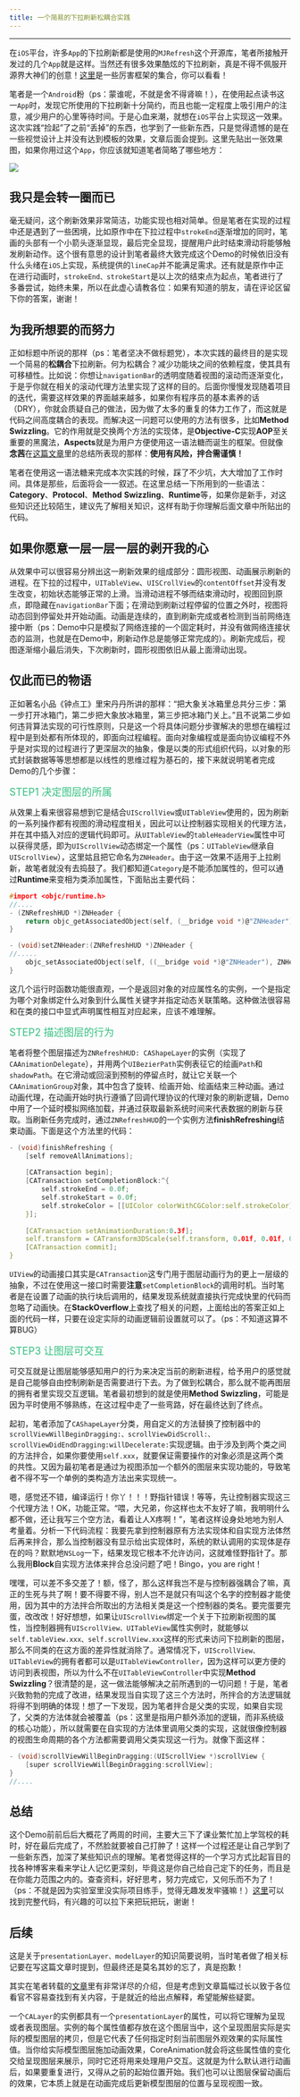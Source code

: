 ```yaml
---
title: 一个简易的下拉刷新松耦合实践
---
```


---
在`iOS`平台，许多`App`的下拉刷新都是使用的`MJRefresh`这个开源库，笔者所接触开发过的几个`App`就是这样。当然还有很多效果酷炫的下拉刷新，真是不得不佩服开源界大神们的创意！[这里](http://blog.csdn.net/nsurl/article/details/49739429)是一些厉害框架的集合，你可以看看！

笔者是一个`Android`粉（ps：蒙谁呢，不就是舍不得肾嘛！），在使用起点读书这一`App`时，发现它所使用的下拉刷新十分简约，而且也能一定程度上吸引用户的注意，减少用户的心里等待时间。于是心血来潮，就想在`iOS`平台上实现这一效果。这次实践“捡起”了之前“丢掉”的东西，也学到了一些新东西，只是觉得遗憾的是在一些视觉设计上并没有达到模板的效果，文章后面会提到。这里先贴出一张效果图，如果你用过这个`App`，你应该就知道笔者简略了哪些地方：
<!-- more -->
![](/images/drop-down-refresh/effect_display.gif)

## 我只是会转一圈而已
毫无疑问，这个刷新效果非常简洁，功能实现也相对简单。但是笔者在实现的过程中还是遇到了一些困境，比如原作中在下拉过程中`strokeEnd`逐渐增加的同时，笔画的头部有一个小箭头逐渐显现，最后完全显现，提醒用户此时结束滑动将能够触发刷新动作。这个很有意思的设计到笔者最终大致完成这个Demo的时候依旧没有什么头绪在`iOS`上实现，系统提供的`lineCap`并不能满足需求。还有就是原作中正在进行动画时，`strokeEnd、strokeStart`是以上次的结束点为起点，笔者进行了多番尝试，始终未果，所以在此虚心请教各位：如果有知道的朋友，请在评论区留下你的答案，谢谢！
## 为我所想要的而努力
正如标题中所说的那样（ps：笔者坚决不做标题党），本次实践的最终目的是实现一个简易的**松耦合**下拉刷新。何为松耦合？减少功能块之间的依赖程度，使其具有可移植性。比如说：你想让`navigationBar`的透明度随着视图的滚动而逐渐变化，于是乎你就在相关的滚动代理方法里实现了这样的目的。后面你慢慢发现随着项目的迭代，需要这样效果的界面越来越多，如果你有程序员的基本素养的话（DRY），你就会质疑自己的做法，因为做了太多的重复的体力工作了，而这就是代码之间高度耦合的表现。而解决这一问题可以使用的方法有很多，比如**Method Swizzling**。它的作用就是交换两个方法的实现体，是**Objective-C**实现**AOP**至关重要的黑魔法，**Aspects**就是为用户方便使用这一语法糖而诞生的框架。但就像**念茜**在[这篇文章](http://blog.csdn.net/yiyaaixuexi/article/details/9374411)里的总结所表现的那样：**使用有风险，拌合需谨慎！**

笔者在使用这一语法糖来完成本次实践的时候，踩了不少坑，大大增加了工作时间。具体是那些，后面将会一一叙述。在这里总结一下所用到的一些语法：**Category**、**Protocol**、**Method** **Swizzling**、**Runtime**等，如果你是新手，对这些知识还比较陌生，建议先了解相关知识，这样有助于你理解后面文章中所贴出的代码。
## 如果你愿意一层一层一层的剥开我的心
从效果中可以很容易分辨出这一刷新效果的组成部分：圆形视图、动画展示刷新的进程。在下拉的过程中，`UITableView`、`UISCrollView`的`contentOffset`并没有发生改变，初始状态能够正常的上滑。当滑动进程不够而结束滑动时，视图回到原点，即隐藏在`navigationBar`下面；在滑动到刷新过程停留的位置之外时，视图将动态回到停留处并开始动画。动画是连续的，直到刷新完成或者检测到当前网络连接中断（ps：Demo中只是模拟了网络连接的一个固定耗时，并没有做网络连接状态的监测，也就是在Demo中，刷新动作总是能够正常完成的）。刷新完成后，视图逐渐缩小最后消失，下次刷新时，圆形视图依旧从最上面滑动出现。
## 仅此而已的物语
正如著名小品《钟点工》里宋丹丹所讲的那样：“把大象关冰箱里总共分三步：第一步打开冰箱门，第二步把大象放冰箱里，第三步把冰箱门关上。”且不说第二步如何违背算法实现的可行性原则，只是这一个将具体问题分步骤解决的思想在编程过程中是到处都有所体现的，即面向过程编程。面向对象编程或是面向协议编程不外乎是对实现的过程进行了更深层次的抽象，像是以类的形式组织代码，以对象的形式封装数据等等思想都是以线性的思维过程为基石的，接下来就说明笔者完成Demo的几个步骤：

<font color=330C0580 size=4>STEP1  决定图层的所属</font>

从效果上看来很容易想到它是结合`UIScrollView`或`UITableView`使用的，因为刷新的一系列操作都有视图的滑动程度相关，因此可以让控制器实现相关的代理方法，并在其中插入对应的逻辑代码即可。从`UITableView`的`tableHeaderView`属性中可以获得灵感，即为`UIScrollView`动态绑定一个属性（ps：`UITableView`继承自`UIScrollView`），这里姑且把它命名为`ZNHeader`。由于这一效果不适用于上拉刷新，故笔者就没有去捣鼓了。我们都知道`Category`是不能添加属性的，但可以通过**Runtime**来变相为类添加属性，下面贴出主要代码：

```C
#import <objc/runtime.h>
//....
- (ZNRefreshHUD *)ZNHeader {
    return objc_getAssociatedObject(self, (__bridge void *)@"ZNHeader");
}

- (void)setZNHeader:(ZNRefreshHUD *)ZNHeader {
//.....
	objc_setAssociatedObject(self, ((__bridge void *)@"ZNHeader"), ZNHeader, OBJC_ASSOCIATION_RETAIN_NONATOMIC);
}
```
这几个运行时函数功能很直观，一个是返回对象的对应属性名的实例，一个是指定为哪个对象绑定什么对象到什么属性关键字并指定动态关联策略。这种做法很容易和在类的接口中显式声明属性相互对应起来，应该不难理解。

<font color=330C0580 size=4>STEP2  描述图层的行为</font>

笔者将整个图层描述为`ZNRefreshHUD: CAShapeLayer`的实例（实现了`CAAnimationDelegate`），并用两个`UIBezierPath`实例表征它的绘画`Path`和`shadowPath`。在它滑动或回滚到预制的停留点时，就让它关联一个`CAAnimationGroup`对象，其中包含了旋转、绘画开始、绘画结束三种动画。通过动画代理，在动画开始时执行遵循了回调代理协议的代理对象的刷新逻辑，Demo中用了一个延时模拟网络加载，并通过获取最新系统时间来代表数据的刷新与获取。当刷新任务完成时，通过`ZNRefreshHUD`的一个实例方法**finishRefreshing**结束动画。下面是这个方法里的代码：
```C
- (void)finishRefreshing {
    [self removeAllAnimations];
    
    [CATransaction begin];
    [CATransaction setCompletionBlock:^{
        self.strokeEnd = 0.0f;
        self.strokeStart = 0.0f;
        self.strokeColor = [[UIColor colorWithCGColor:self.strokeColor] colorWithAlphaComponent:0.3f].CGColor;
    }];
    
    [CATransaction setAnimationDuration:0.3f];
    self.transform = CATransform3DScale(self.transform, 0.01f, 0.01f, 0.01f);
    [CATransaction commit];
}
```
`UIView`的动画接口其实是`CATransaction`这专门用于图层动画行为的更上一层级的抽象，不过在使用这一接口时需要**注意**`setCompletionBlock`的调用时机。当时笔者是在设置了动画的执行块后调用的，结果发现系统就直接执行完成快里的代码而忽略了动画快。在**StackOverflow**上查找了相关的问题，上面给出的答案正如上面的代码一样，只要在设定实际的动画逻辑前设置就可以了。（ps：不知道这算不算BUG）

<font color=330C0580 size=4>STEP3  让图层可交互</font>

可交互就是让图层能够感知用户的行为来决定当前的刷新进程，给予用户的感觉就是自己能够自由控制刷新是否需要进行下去。为了做到松耦合，那么就不能再图层的拥有者里实现交互逻辑。笔者最初想到的就是使用**Method** **Swizzling**，可能是因为平时使用不够熟练，在这过程中走了一些弯路，好在最终达到了终点。

起初，笔者添加了`CAShapeLayer`分类，用自定义的方法替换了控制器中的`scrollViewWillBeginDragging:、scrollViewDidScroll:、scrollViewDidEndDragging:willDecelerate:`实现逻辑。由于涉及到两个类之间的方法拌合，如果你要使用`self.xxx`，就要保证需要操作的对象必须是这两个类的共性。又因为最初笔者是通过为视图添加一个额外的图层来实现功能的，导致笔者不得不写一个单例的类构造方法出来实现统一。

嗯，感觉还不错，编译运行！你丫！！！野指针错误！等等，先让控制器实现这三个代理方法！OK，功能正常。“喂，大兄弟，你这样也太不友好了嘛，我明明什么都不做，还让我写三个空方法，看着让人X疼啊！”，笔者这样设身处地地为别人考量着。分析一下代码流程：我要先拿到控制器原有方法实现体和自实现方法体然后再来拌合，那么当控制器没有显示给出实现体时，系统的默认调用的实现体是存在的吗？默默地`NSLog`一下，结果发现它根本不允许访问，这就难怪野指针了。那么我用**Block**自实现方法体来拌合总没问题了吧！Bingo，you are right！

嘿嘿，可以差不多交差了！额，怪了，那么这样我岂不是与控制器强耦合了嘛，真正的生死与共了啊！要不得要不得，别人岂不是就只有叫这个名字的控制器才能使用，因为其中的方法拌合所取出的方法相关类是这一个控制器的类名。要完蛋要完蛋，改改改！好好想想，如果让`UIScrollView`绑定一个关于下拉刷新视图的属性，当控制器拥有`UIScrollView、UITableView`属性实例时，就能够以`self.tableView.xxx、self.scrollView.xxx`这样的形式来访问下拉刷新的图层，那么不同类的在这方面的差异性就消除了。通常情况下，`UIScrollView、UITableView`的拥有者都可以是`UITableViewController`，因为这样可以更方便的访问到表视图，所以为什么不在`UITableViewController`中实现**Method** **Swizzling**？很清楚的是，这一做法能够解决之前所遇到的一切问题！于是，笔者兴致勃勃的完成了改进，结果发现当自实现了这三个方法时，所拌合的方法逻辑就将得不到明确的体现！想了一下发现，因为笔者拌合是父类的实现，如果自实现了，父类的方法体就会被覆盖（ps：这里是指用户额外添加的逻辑，而非系统级的核心功能），所以就需要在自实现的方法体里调用父类的实现，这就很像控制器的视图生命周期的各个方法都需要调用父类实现这一行为。就像下面这样：
```C
- (void)scrollViewWillBeginDragging:(UIScrollView *)scrollView {
    [super scrollViewWillBeginDragging:scrollView];
}
//....
```

## 总结
这个Demo前前后后大概花了两周的时间，主要大三下了课业繁忙加上学驾校的耗时，好在最后完成了，不然脸就要被自己打肿了！这样一个过程还是让自己学到了一些新东西，加深了某些知识点的理解。笔者觉得这样的一个学习方式比起盲目的找各种博客来看来学让人记忆更深刻，毕竟这是你自己给自己定下的任务，而且是在你能力范围之内的。查查资料，好好思考，努力完成它，又何乐而不为了！（ps：不就是因为实验室里没实际项目练手，觉得无趣发发牢骚嘛！）[这里](https://github.com/ZeroOnet/ZNRefreshHUD)可以找到完整代码，有兴趣的可以拉下来把玩把玩，谢谢！

## 后续
这是关于`presentationLayer、modelLayer`的知识简要说明，当时笔者做了相关标记要在写这篇文章时提到，但最终还是莫名其妙的忘了，真是抱歉！

其实在笔者转载的[文章](http://blog.csdn.net/zeroonet/article/details/52431348)里有非常详尽的介绍，但是考虑到文章篇幅过长以致于各位看官不容易查找到有关内容，于是就近的给出点解释，希望能解些疑窦。

一个`CALayer`的实例都具有一个`presentationLayer`的属性，可以将它理解为呈现或者表现图层。实例的每个属性值都存放在这个图层当中，这个呈现图层实际是实际的模型图层的拷贝，但是它代表了任何指定时刻当前图层外观效果的实际属性值。当你给实际模型图层施加动画效果，CoreAnimation就会将这些属性值的变化交给呈现图层来展示，同时它还将用来处理用户交互。这就是为什么默认进行动画后，如果要重复进行，又得从之前的起始位置开始。我们也可以让图层保留动画后的效果，它本质上就是在动画完成后更新模型图层的位置与呈现视图一致。


